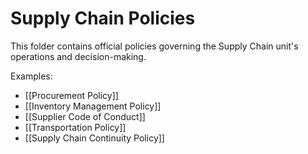 # Supply Chain Policies

This folder contains official policies governing the Supply Chain unit's operations and decision-making.

Examples:
- [[Procurement Policy]]
- [[Inventory Management Policy]]
- [[Supplier Code of Conduct]]
- [[Transportation Policy]]
- [[Supply Chain Continuity Policy]] 